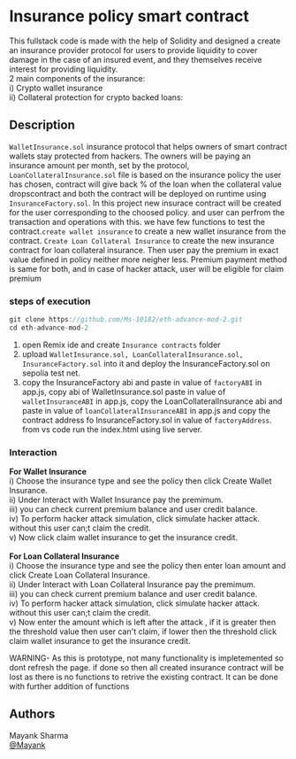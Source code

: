 # Insurance policy smart contract
 This fullstack code is made with the help of Solidity and designed a create an insurance provider protocol for users  to provide liquidity to cover damage in the case of an insured event, and they themselves receive interest for providing liquidity.<br>
2 main components of the insurance:<br>
i) Crypto wallet insurance<br>
ii) Collateral protection for crypto backed loans:

## Description
```WalletInsurance.sol``` insurance protocol that helps owners of smart contract wallets stay protected from hackers. The owners will be paying an insurance amount per month, set by the protocol, ```LoanCollateralInsurance.sol``` file is based on the insurance policy the user has chosen, contract will give back % of the loan when the collateral value dropscontract and both the contract will be deployed on runtime using ```InsuranceFactory.sol```.
In this project new insurace contract will be created for the user corresponding to the choosed policy. and user can perfrom the transaction and operations with this. we have few functions to test the contract.```create wallet insurance``` to create a new wallet insurance from the contract. ```Create Loan Collateral Insurance``` to create the new insurance contract for loan collateral insurance. 
Then user pay the premium in exact value defined in policy neither more neigher less. Premium payment method is same for both, and in case of hacker attack, user will be eligible for claim premium

### steps of execution
```javascript 
git clone https://github.com/Ms-10182/eth-advance-mod-2.git
cd eth-advance-mod-2
```

1) open Remix ide and create ```Insurance contracts``` folder
2) upload ```WalletInsurance.sol, LoanCollateralInsurance.sol, InsuranceFactory.sol``` into it and deploy the InsuranceFactory.sol on sepolia test net.
3) copy the InsuranceFactory abi and paste in value of ```factoryABI``` in app.js, copy abi of WalletInsurance.sol paste in value of ```walletInsuranceABI``` in app.js,
copy the LoanCollateralInsurance abi and paste in value of ```loanCollateralInsuranceABI``` in app.js  and copy the contract address fo InsuranceFactory.sol in value of ```factoryAddress```.
from vs code run the index.html using live server.

### Interaction
<b>For Wallet Insurance</b><br>
i) Choose the insurance type and see the policy then click Create Wallet Insurance.<br>
ii) Under Interact with Wallet Insurance pay the premimum.<br>
iii) you can check current premium balance and user credit balance.<br>
iv) To perform hacker attack simulation, click simulate hacker attack. without this user can;t claim the credit.<br>
v) Now click claim wallet insurance to get the insurance credit.<br><br>
<b>For Loan Collateral Insurance</b><br>
i) Choose the insurance type and see the policy then enter loan amount and click Create Loan Collateral Insurance.<br>
ii) Under Interact with Loan Collateral Insurance pay the premimum.<br>
iii) you can check current premium balance and user credit balance.<br>
iv) To perform hacker attack simulation, click simulate hacker attack. without this user can;t claim the credit.<br>
v) Now enter the amount which is left after the attack , if it is greater then the threshold value then user can't claim, if lower then the threshold click claim wallet insurance to get the insurance credit.<br>


WARNING- As this is prototype, not many functionality is impletemented so dont refresh the page. if done so then all created insurance contract will be lost as there is no functions to retrive the existing contract. It can be done with further addition of functions

## Authors

Mayank Sharma  
[@Mayank](https://www.linkedin.com/in/mayank-sharma-078278243/)



